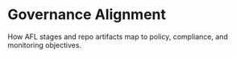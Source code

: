 # Governance Alignment

How AFL stages and repo artifacts map to policy, compliance, and monitoring objectives.